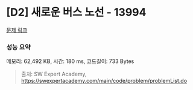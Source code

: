 # [D2] 새로운 버스 노선 - 13994 

[문제 링크](https://swexpertacademy.com/main/code/problem/problemDetail.do?contestProbId=AX875Xm6ABoDFAQe) 

### 성능 요약

메모리: 62,492 KB, 시간: 180 ms, 코드길이: 733 Bytes



> 출처: SW Expert Academy, https://swexpertacademy.com/main/code/problem/problemList.do